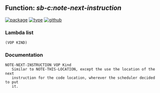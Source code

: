## Function: ***sb-c:note-next-instruction***
[![package](https://img.shields.io/badge/Package-SB--C-5f9ea0.svg?style=social&colorA=999999)](../) [![type](https://img.shields.io/badge/Type-Function-5f9ea0.svg?style=social&colorA=999999)](../#function) [![github](https://img.shields.io/badge/GitHub-View_the_source-5f9ea0.svg?style=social&colorA=999999&logo=github)](https://github.com/sbcl/sbcl/blob/master/src/compiler/late-vmdef.lisp/) 
### Lambda list
```
(VOP KIND)
```
### Documentation
```
NOTE-NEXT-INSTRUCTION VOP Kind
   Similar to NOTE-THIS-LOCATION, except the use the location of the next
   instruction for the code location, wherever the scheduler decided to put
   it.
```
